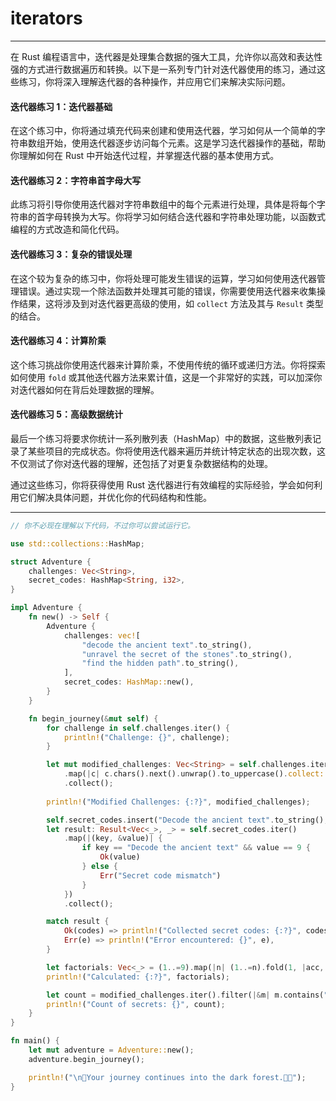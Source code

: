 # iterators

---

在 Rust 编程语言中，迭代器是处理集合数据的强大工具，允许你以高效和表达性强的方式进行数据遍历和转换。以下是一系列专门针对迭代器使用的练习，通过这些练习，你将深入理解迭代器的各种操作，并应用它们来解决实际问题。

#### 迭代器练习 1：迭代器基础

在这个练习中，你将通过填充代码来创建和使用迭代器，学习如何从一个简单的字符串数组开始，使用迭代器逐步访问每个元素。这是学习迭代器操作的基础，帮助你理解如何在 Rust 中开始迭代过程，并掌握迭代器的基本使用方式。

#### 迭代器练习 2：字符串首字母大写

此练习将引导你使用迭代器对字符串数组中的每个元素进行处理，具体是将每个字符串的首字母转换为大写。你将学习如何结合迭代器和字符串处理功能，以函数式编程的方式改造和简化代码。

#### 迭代器练习 3：复杂的错误处理

在这个较为复杂的练习中，你将处理可能发生错误的运算，学习如何使用迭代器管理错误。通过实现一个除法函数并处理其可能的错误，你需要使用迭代器来收集操作结果，这将涉及到对迭代器更高级的使用，如 `collect` 方法及其与 `Result` 类型的结合。

#### 迭代器练习 4：计算阶乘

这个练习挑战你使用迭代器来计算阶乘，不使用传统的循环或递归方法。你将探索如何使用 `fold` 或其他迭代器方法来累计值，这是一个非常好的实践，可以加深你对迭代器如何在背后处理数据的理解。

#### 迭代器练习 5：高级数据统计

最后一个练习将要求你统计一系列散列表（HashMap）中的数据，这些散列表记录了某些项目的完成状态。你将使用迭代器来遍历并统计特定状态的出现次数，这不仅测试了你对迭代器的理解，还包括了对更复杂数据结构的处理。

通过这些练习，你将获得使用 Rust 迭代器进行有效编程的实际经验，学会如何利用它们解决具体问题，并优化你的代码结构和性能。

---

```rust
// 你不必现在理解以下代码，不过你可以尝试运行它。

use std::collections::HashMap;

struct Adventure {
    challenges: Vec<String>,
    secret_codes: HashMap<String, i32>,
}

impl Adventure {
    fn new() -> Self {
        Adventure {
            challenges: vec![
                "decode the ancient text".to_string(),
                "unravel the secret of the stones".to_string(),
                "find the hidden path".to_string(),
            ],
            secret_codes: HashMap::new(),
        }
    }

    fn begin_journey(&mut self) {
        for challenge in self.challenges.iter() {
            println!("Challenge: {}", challenge);
        }

        let mut modified_challenges: Vec<String> = self.challenges.iter()
            .map(|c| c.chars().next().unwrap().to_uppercase().collect::<String>() + c.split_at(1).1)
            .collect();
        
        println!("Modified Challenges: {:?}", modified_challenges);

        self.secret_codes.insert("Decode the ancient text".to_string(), 9);
        let result: Result<Vec<_>, _> = self.secret_codes.iter()
            .map(|(key, &value)| {
                if key == "Decode the ancient text" && value == 9 {
                    Ok(value)
                } else {
                    Err("Secret code mismatch")
                }
            })
            .collect();

        match result {
            Ok(codes) => println!("Collected secret codes: {:?}", codes),
            Err(e) => println!("Error encountered: {}", e),
        }

        let factorials: Vec<_> = (1..=9).map(|n| (1..=n).fold(1, |acc, i| acc * i)).collect();
        println!("Calculated: {:?}", factorials);

        let count = modified_challenges.iter().filter(|&m| m.contains("the")).count();
        println!("Count of secrets: {}", count);
    }
}

fn main() {
    let mut adventure = Adventure::new();
    adventure.begin_journey();

    println!("\n🌲Your journey continues into the dark forest.🌲🌲");
}
```
